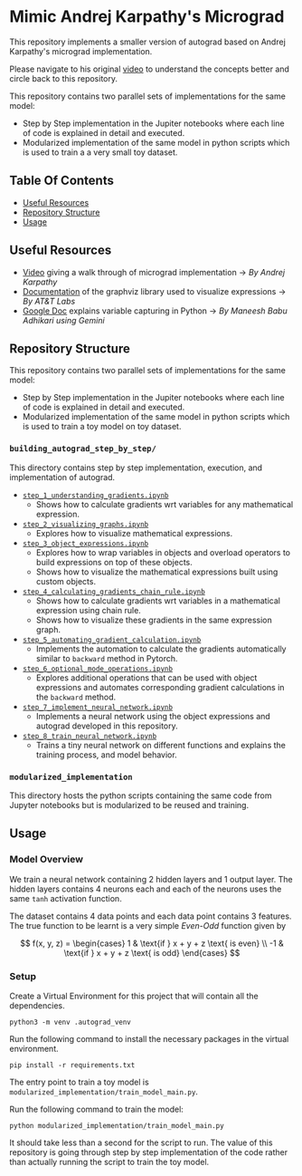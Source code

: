 # Mimic Andrej Karpathy's Micrograd

This repository implements a smaller version of autograd based on Andrej Karpathy's micrograd implementation. 

Please navigate to his original [video](https://www.youtube.com/watch?v=VMj-3S1tku0&list=PLAqhIrjkxbuWI23v9cThsA9GvCAUhRvKZ&index=2) to understand the concepts better and circle back to this repository.

This repository contains two parallel sets of implementations for the same model:

- Step by Step implementation in the Jupiter notebooks where each line of code is explained in detail and executed.
- Modularized implementation of the same model in python scripts which is used to train a a very small toy dataset.

## Table Of Contents

- [Useful Resources](#useful-resources)
- [Repository Structure](#repository-structure)
- [Usage](#usage)

## Useful Resources

- <u>[Video](https://www.youtube.com/watch?v=VMj-3S1tku0&list=PLAqhIrjkxbuWI23v9cThsA9GvCAUhRvKZ&index=2)</u> giving a walk through of micrograd implementation &rarr; *By Andrej Karpathy*
- <u>[Documentation](https://graphviz.readthedocs.io/en/stable/manual.html)</u> of the graphviz library used to visualize expressions &rarr; *By AT&T Labs*
- <u>[Google Doc](https://docs.google.com/document/d/1d4NJrhJxVw9sPNhDdS2xi7xfaVmpicQ3pZ3msplT9IY/edit?usp=sharing)</u> explains variable capturing in Python &rarr; *By Maneesh Babu Adhikari using Gemini*

## Repository Structure

This repository contains two parallel sets of implementations for the same model:

- Step by Step implementation in the Jupiter notebooks where each line of code is explained in detail and executed.
- Modularized implementation of the same model in python scripts which is used to train a toy model on toy dataset.

### `building_autograd_step_by_step/`

This directory contains step by step implementation, execution, and implementation of autograd.

- [`step_1_understanding_gradients.ipynb`](building_autograd_step_by_step/step_1_understanding_gradients.ipynb)
    * Shows how to calculate gradients wrt variables for any mathematical expression.
- [`step_2_visualizing_graphs.ipynb`](building_autograd_step_by_step/step_2_visualizing_graphs.ipynb)
    * Explores how to visualize mathematical expressions.
- [`step_3_object_expressions.ipynb`](building_autograd_step_by_step/step_3_object_expressions.ipynb)
    * Explores how to wrap variables in objects and overload operators to build expressions on top of these objects.
    * Shows how to visualize the mathematical expressions built using custom objects.
- [`step_4_calculating_gradients_chain_rule.ipynb`](building_autograd_step_by_step/step_4_calculating_gradients_chain_rule.ipynb)
    * Shows how to calculate gradients wrt variables in a mathematical expression using chain rule.
    * Shows how to visualize these gradients in the same expression graph.
- [`step_5_automating_gradient_calculation.ipynb`](building_autograd_step_by_step/step_5_automating_gradient_calculation.ipynb)
    * Implements the automation to calculate the gradients automatically similar to `backward` method in Pytorch.
- [`step_6_optional_mode_operations.ipynb`](building_autograd_step_by_step/step_6_optional_more_operations.ipynb)
    * Explores additional operations that can be used with object expressions and automates corresponding gradient calculations in the `backward` method.
- [`step_7_implement_neural_network.ipynb`](building_autograd_step_by_step/step_7_implement_neural_network.ipynb)
    * Implements a neural network using the object expressions and autograd developed in this repository.
- [`step_8_train_neural_network.ipynb`](building_autograd_step_by_step/step_8_train_neural_network.ipynb)
    * Trains a tiny neural network on different functions and explains the training process, and model behavior.

### `modularized_implementation`

This directory hosts the python scripts containing the same code from Jupyter notebooks but is modularized to be reused and training.

## Usage

### Model Overview

We train a neural network containing 2 hidden layers and 1 output layer. The hidden layers contains 4 neurons each and each of the neurons uses the same `tanh` activation function.

The dataset contains 4 data points and each data point contains 3 features. The true function to be learnt is a very simple *Even-Odd* function given by

$$ 
f(x, y, z) = 
\begin{cases} 
     1 & \text{if } x + y + z \text{ is even} \\
    -1 & \text{if } x + y + z \text{ is odd}
\end{cases}
$$

### Setup

Create a Virtual Environment for this project that will contain all the dependencies.

```python3 -m venv .autograd_venv```

Run the following command to install the necessary packages in the virtual environment.

```pip install -r requirements.txt```

The entry point to train a toy model is `modularized_implementation/train_model_main.py`.

Run the following command to train the model:

```python modularized_implementation/train_model_main.py```

It should take less than a second for the script to run. The value of this repository is going through step by step implementation of the code rather than actually running the script to train the toy model.